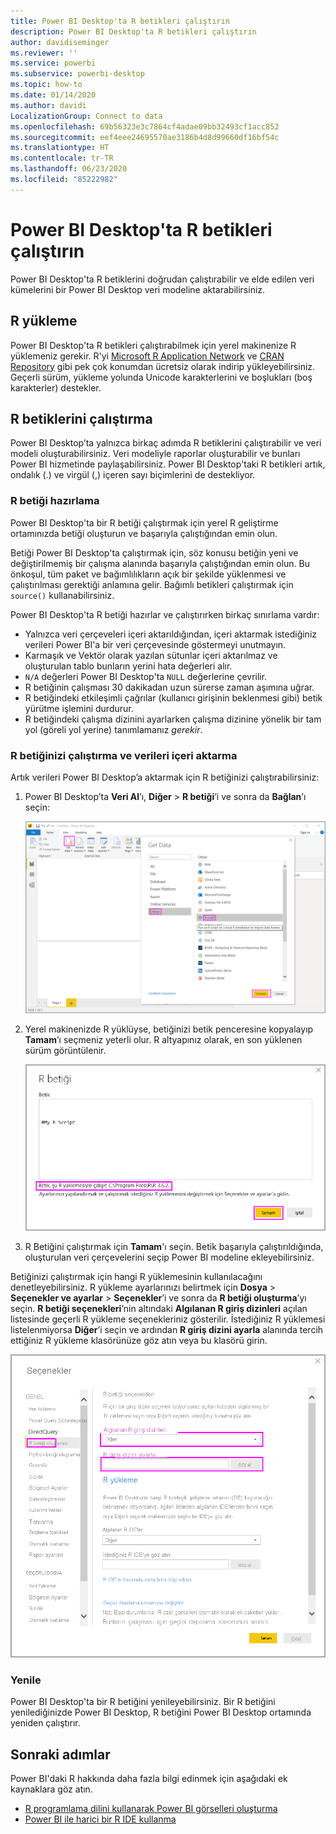 ```yaml
---
title: Power BI Desktop'ta R betikleri çalıştırın
description: Power BI Desktop'ta R betikleri çalıştırın
author: davidiseminger
ms.reviewer: ''
ms.service: powerbi
ms.subservice: powerbi-desktop
ms.topic: how-to
ms.date: 01/14/2020
ms.author: davidi
LocalizationGroup: Connect to data
ms.openlocfilehash: 69b56323e3c7864cf4adae09bb32493cf1acc852
ms.sourcegitcommit: eef4eee24695570ae3186b4d8d99660df16bf54c
ms.translationtype: HT
ms.contentlocale: tr-TR
ms.lasthandoff: 06/23/2020
ms.locfileid: "85222982"
---
```

# <a name="run-r-scripts-in-power-bi-desktop"></a>Power BI Desktop'ta R betikleri çalıştırın

Power BI Desktop'ta R betiklerini doğrudan çalıştırabilir ve elde edilen veri kümelerini bir Power BI Desktop veri modeline aktarabilirsiniz.

## <a name="install-r"></a>R yükleme

Power BI Desktop'ta R betikleri çalıştırabilmek için yerel makinenize R yüklemeniz gerekir. R'yi [Microsoft R Application Network](https://mran.revolutionanalytics.com/download/) ve [CRAN Repository](https://cran.r-project.org/bin/windows/base/) gibi pek çok konumdan ücretsiz olarak indirip yükleyebilirsiniz. Geçerli sürüm, yükleme yolunda Unicode karakterlerini ve boşlukları (boş karakterler) destekler.

## <a name="run-r-scripts"></a>R betiklerini çalıştırma

Power BI Desktop’ta yalnızca birkaç adımda R betiklerini çalıştırabilir ve veri modeli oluşturabilirsiniz. Veri modeliyle raporlar oluşturabilir ve bunları Power BI hizmetinde paylaşabilirsiniz. Power BI Desktop'taki R betikleri artık, ondalık (.) ve virgül (,) içeren sayı biçimlerini de destekliyor.

### <a name="prepare-an-r-script"></a>R betiği hazırlama

Power BI Desktop'ta bir R betiği çalıştırmak için yerel R geliştirme ortamınızda betiği oluşturun ve başarıyla çalıştığından emin olun.

Betiği Power BI Desktop'ta çalıştırmak için, söz konusu betiğin yeni ve değiştirilmemiş bir çalışma alanında başarıyla çalıştığından emin olun. Bu önkoşul, tüm paket ve bağımlılıkların açık bir şekilde yüklenmesi ve çalıştırılması gerektiği anlamına gelir. Bağımlı betikleri çalıştırmak için `source()` kullanabilirsiniz.

Power BI Desktop'ta R betiği hazırlar ve çalıştırırken birkaç sınırlama vardır:

* Yalnızca veri çerçeveleri içeri aktarıldığından, içeri aktarmak istediğiniz verileri Power BI'a bir veri çerçevesinde göstermeyi unutmayın.
* Karmaşık ve Vektör olarak yazılan sütunlar içeri aktarılmaz ve oluşturulan tablo bunların yerini hata değerleri alır.
* `N/A` değerleri Power BI Desktop'ta `NULL` değerlerine çevrilir.
* R betiğinin çalışması 30 dakikadan uzun sürerse zaman aşımına uğrar.
* R betiğindeki etkileşimli çağrılar (kullanıcı girişinin beklenmesi gibi) betik yürütme işlemini durdurur.
* R betiğindeki çalışma dizinini ayarlarken çalışma dizinine yönelik bir tam yol (göreli yol yerine) tanımlamanız *gerekir*.

### <a name="run-your-r-script-and-import-data"></a>R betiğinizi çalıştırma ve verileri içeri aktarma

Artık verileri Power BI Desktop’a aktarmak için R betiğinizi çalıştırabilirsiniz:

1. Power BI Desktop’ta **Veri Al**’ı, **Diğer** > **R betiği**’i ve sonra da **Bağlan**’ı seçin:

    ![R betiğine bağlanma, Diğer kategorisi, Veri Al iletişim kutusu, Power BI Desktop](media/desktop-r-scripts/r-scripts-1.png)

2. Yerel makinenizde R yüklüyse, betiğinizi betik penceresine kopyalayıp **Tamam**’ı seçmeniz yeterli olur. R altyapınız olarak, en son yüklenen sürüm görüntülenir.

    ![R betiği iletişim kutusu, Power BI Desktop](media/desktop-r-scripts/r-scripts-2.png)

3. R Betiğini çalıştırmak için **Tamam**'ı seçin. Betik başarıyla çalıştırıldığında, oluşturulan veri çerçevelerini seçip Power BI modeline ekleyebilirsiniz.

Betiğinizi çalıştırmak için hangi R yüklemesinin kullanılacağını denetleyebilirsiniz. R yükleme ayarlarınızı belirtmek için **Dosya** > **Seçenekler ve ayarlar** > **Seçenekler**’i ve sonra da **R betiği oluşturma**’yı seçin. **R betiği seçenekleri**’nin altındaki **Algılanan R giriş dizinleri** açılan listesinde geçerli R yükleme seçenekleriniz gösterilir. İstediğiniz R yüklemesi listelenmiyorsa **Diğer**’i seçin ve ardından **R giriş dizini ayarla** alanında tercih ettiğiniz R yükleme klasörünüze göz atın veya bu klasörü girin.

![R betiği seçenekleri, Seçenekler iletişim kutusu, Power BI Desktop](media/desktop-r-scripts/r-scripts-4.png)

### <a name="refresh"></a>Yenile

Power BI Desktop'ta bir R betiğini yenileyebilirsiniz. Bir R betiğini yenilediğinizde Power BI Desktop, R betiğini Power BI Desktop ortamında yeniden çalıştırır.

## <a name="next-steps"></a>Sonraki adımlar

Power BI'daki R hakkında daha fazla bilgi edinmek için aşağıdaki ek kaynaklara göz atın.

* [R programlama dilini kullanarak Power BI görselleri oluşturma](../create-reports/desktop-r-visuals.md)
* [Power BI ile harici bir R IDE kullanma](desktop-r-ide.md)
